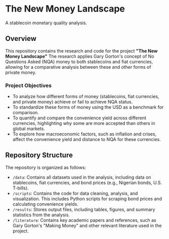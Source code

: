 # The New Money Landscape
A stablecoin monetary quality analysis. 

## Overview

This repository contains the research and code for the project **"The New Money Landscape"** The research applies Gary Gorton's concept of No Questions Asked (NQA) money to both stablecoins and fiat currencies, allowing for a comparative analysis between these and other forms of private money.

### Project Objectives
- To analyze how different forms of money (stablecoins, fiat currencies, and private money) achieve or fail to achieve NQA status.
- To standardize these forms of money using the USD as a benchmark for comparison.
- To quantify and compare the convenience yield across different currencies, highlighting why some are more accepted than others in global markets.
- To explore how macroeconomic factors, such as inflation and crises, affect the convenience yield and distance to NQA for these currencies.

## Repository Structure

The repository is organized as follows:

- `/data`: Contains all datasets used in the analysis, including data on stablecoins, fiat currencies, and bond prices (e.g., Nigerian bonds, U.S. T-bills).
- `/scripts`: Contains the code for data cleaning, analysis, and visualization. This includes Python scripts for scraping bond prices and calculating convenience yields.
- `/results`: Stores output files, including tables, figures, and summary statistics from the analysis.
- `/literature`: Contains key academic papers and references, such as Gary Gorton's "Making Money" and other relevant literature used in the project.
